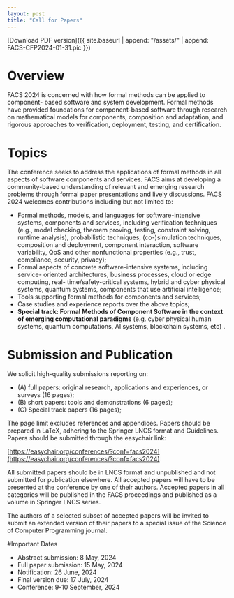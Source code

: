 ```yaml
---
layout: post
title: "Call for Papers"
---
```


[Download PDF version]({{ site.baseurl | append: "/assets/" | append: FACS-CFP2024-01-31.pic }})

# Overview

FACS 2024 is concerned with how formal methods can be applied to component-
based software and system development. Formal methods have provided
foundations for component-based software through research on mathematical
models for components, composition and adaptation, and rigorous approaches
to verification, deployment, testing, and certification.

# Topics

The conference seeks to address the applications of formal methods in all
aspects of software components and services. FACS aims at developing a
community-based understanding of relevant and emerging research problems
through formal paper presentations and lively discussions. FACS 2024
welcomes contributions including but not limited to:

- Formal methods, models, and languages for software-intensive systems,
  components and services, including verification techniques (e.g., model
  checking, theorem proving, testing, constraint solving, runtime analysis),
  probabilistic techniques, (co-)simulation techniques, composition and
  deployment, component interaction, software variability, QoS and other
  nonfunctional properties (e.g., trust, compliance, security, privacy);
- Formal aspects of concrete software-intensive systems, including service-
  oriented architectures, business processes, cloud or edge computing, real-
  time/safety-critical systems, hybrid and cyber physical systems, quantum
  systems, components that use artificial intelligence;
- Tools supporting formal methods for components and services;
- Case studies and experience reports over the above topics;
- **Special track: Formal Methods of Component Software in the context of
  emerging computational paradigms** (e.g. cyber physical human systems,
  quantum computations, AI systems, blockchain systems, etc) .

# Submission and Publication
 
We solicit high-quality submissions reporting on:

- (A) full papers: original research, applications and experiences, or
	surveys (16 pages);
- (B) short papers: tools and demonstrations (6 pages);
- (C) Special track papers (16 pages);

The page limit excludes references and appendices. Papers should be prepared
in LaTeX, adhering to the Springer LNCS format and Guidelines. Papers should
be submitted through the easychair link:

[https://easychair.org/conferences/?conf=facs2024](https://easychair.org/conferences/?conf=facs2024)

All submitted papers should be in LNCS format and unpublished and not
submitted for publication elsewhere. All accepted papers will have to be
presented at the conference by one of their authors. Accepted papers in
all categories will be published in the FACS proceedings and published
as a volume in Springer LNCS series.

The authors of a selected subset of accepted papers will be invited to
submit an extended version of their papers to a special issue of the Science
of Computer Programming journal.

#Important Dates

- Abstract submission: 8 May, 2024
- Full paper submission: 15 May, 2024
- Notification: 26 June, 2024
- Final version due: 17 July, 2024
- Conference: 9-10 September, 2024